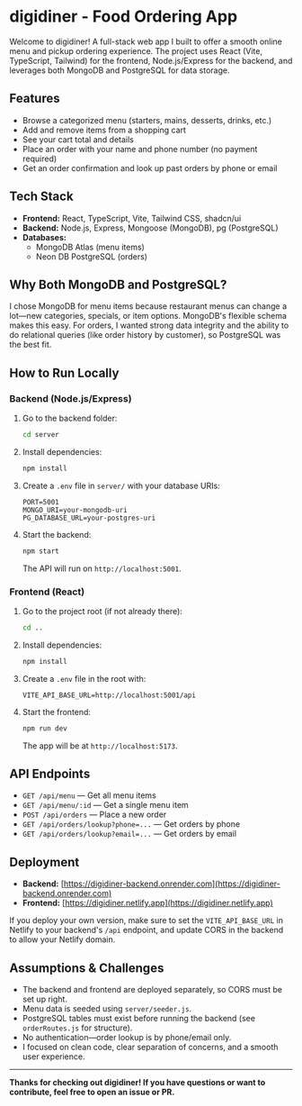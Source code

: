 # digidiner - Food Ordering App

Welcome to digidiner! A full-stack web app I built to offer a smooth online menu and pickup ordering experience. The project uses React (Vite, TypeScript, Tailwind) for the frontend, Node.js/Express for the backend, and leverages both MongoDB and PostgreSQL for data storage.

## Features

- Browse a categorized menu (starters, mains, desserts, drinks, etc.)
- Add and remove items from a shopping cart
- See your cart total and details
- Place an order with your name and phone number (no payment required)
- Get an order confirmation and look up past orders by phone or email

## Tech Stack

- **Frontend:** React, TypeScript, Vite, Tailwind CSS, shadcn/ui
- **Backend:** Node.js, Express, Mongoose (MongoDB), pg (PostgreSQL)
- **Databases:**
  - MongoDB Atlas (menu items)
  - Neon DB PostgreSQL (orders)

## Why Both MongoDB and PostgreSQL?

I chose MongoDB for menu items because restaurant menus can change a lot—new categories, specials, or item options. MongoDB's flexible schema makes this easy. For orders, I wanted strong data integrity and the ability to do relational queries (like order history by customer), so PostgreSQL was the best fit.

## How to Run Locally

### Backend (Node.js/Express)
1. Go to the backend folder:
   ```bash
   cd server
   ```
2. Install dependencies:
   ```bash
   npm install
   ```
3. Create a `.env` file in `server/` with your database URIs:
   ```dotenv
   PORT=5001
   MONGO_URI=your-mongodb-uri
   PG_DATABASE_URL=your-postgres-uri
   ```
4. Start the backend:
   ```bash
   npm start
   ```
   The API will run on `http://localhost:5001`.

### Frontend (React)
1. Go to the project root (if not already there):
   ```bash
   cd ..
   ```
2. Install dependencies:
   ```bash
   npm install
   ```
3. Create a `.env` file in the root with:
   ```dotenv
   VITE_API_BASE_URL=http://localhost:5001/api
   ```
4. Start the frontend:
   ```bash
   npm run dev
   ```
   The app will be at `http://localhost:5173`.

## API Endpoints

- `GET /api/menu` — Get all menu items
- `GET /api/menu/:id` — Get a single menu item
- `POST /api/orders` — Place a new order
- `GET /api/orders/lookup?phone=...` — Get orders by phone
- `GET /api/orders/lookup?email=...` — Get orders by email

## Deployment

- **Backend:** [https://digidiner-backend.onrender.com](https://digidiner-backend.onrender.com)
- **Frontend:** [https://digidiner.netlify.app](https://digidiner.netlify.app)

If you deploy your own version, make sure to set the `VITE_API_BASE_URL` in Netlify to your backend's `/api` endpoint, and update CORS in the backend to allow your Netlify domain.

## Assumptions & Challenges

- The backend and frontend are deployed separately, so CORS must be set up right.
- Menu data is seeded using `server/seeder.js`.
- PostgreSQL tables must exist before running the backend (see `orderRoutes.js` for structure).
- No authentication—order lookup is by phone/email only.
- I focused on clean code, clear separation of concerns, and a smooth user experience.

---

**Thanks for checking out digidiner! If you have questions or want to contribute, feel free to open an issue or PR.**


